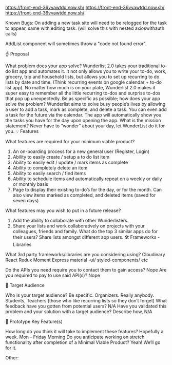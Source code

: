 https://front-end-36vvawtdd.now.sh/
https://front-end-36vvawtdd.now.sh/
https://front-end-36vvawtdd.now.sh/


Known Bugs:
On adding a new task site will need to be relogged for the task to appear, same with editing task. (will solve this with nested axioswithauth calls)

AddList component will sometimes throw a "code not found error".



☝️ Proposal

What problem does your app solve?
Wunderlist 2.0 takes your traditional to-do list app and automates it. It not only allows you to write your to-do, work, grocery, trip and household lists, but allows you to set up recurring to do lists by date and time. (Think recurring events on google calendar + to-do list app). No matter how much is on your plate, Wunderlist 2.0 makes it super easy to remember all the little recurring to-dos and surprise to-dos that pop up unexpectedly.
Be as specific as possible; how does your app solve the problem?
Wunderlist aims to solve busy people’s lives by allowing a user to add a task, mark as complete, and delete a task. You can even add a task for the future via the calendar. The app will automatically show you the tasks you have for the day upon opening the app.
What is the mission statement?
Never have to “wonder” about your day, let WunderList do it for you.
💡 Features

What features are required for your minimum viable product?
 1. An on-boarding process for a new general user (Register, Login)
 3. Ability to easily create / setup a to do list item
 4. Ability to easily edit / update / mark items as complete
 5. Ability to completely delete an item
 6. Ability to easily search / find items
 7. Ability to schedule items and automatically repeat on a weekly or daily or monthly basis
 8. Page to display their existing to-do’s for the day, or for the month. Can also view items marked as completed, and deleted items (saved for seven days)

What features may you wish to put in a future release?
1. Add the ability to collaborate with other Wunderlisters.
2. Share your lists and work collaboratively on projects with your colleagues, friends and family.
What do the top 3 similar apps do for their users?
Share lists amongst different app users.
🛠 Frameworks - Libraries

What 3rd party frameworks/libraries are you considering using?
Cloudinary
React
Redux
Moment 
Express
material -ui/ styled-components/ etc



Do the APIs you need require you to contact them to gain access?
Nope
Are you required to pay to use said API(s)?
Nope

🎯 Target Audience

Who is your target audience? Be specific.
Organizers. Really anybody. Students, Teachers (those who like recurring lists so they don’t forget)
What feedback have you gotten from potential users?
N/A
Have you validated this problem and your solution with a target audience? Describe how,
N/A

🔑 Prototype Key Feature(s)

How long do you think it will take to implement these features?
Hopefully a week. Mon - Friday Morning
Do you anticipate working on stretch functionality after completion of a Minimal Viable Product?
Yeah! We’ll go for it. 


Other:

